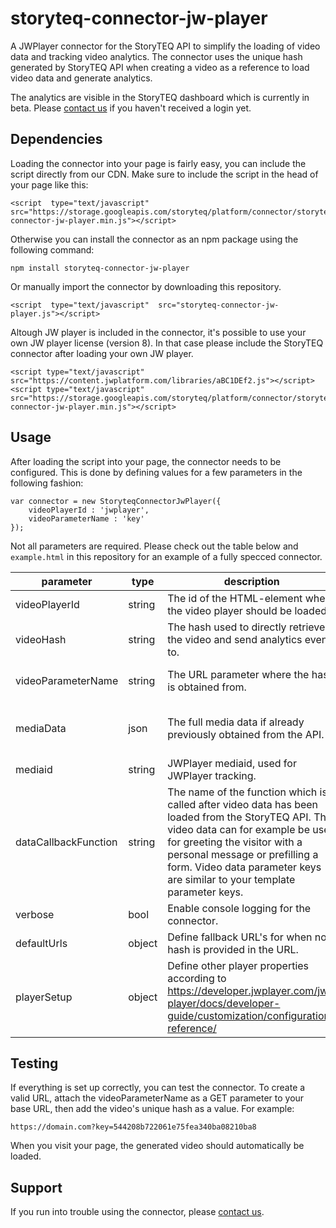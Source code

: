 
# storyteq-connector-jw-player
A JWPlayer connector for the StoryTEQ API to simplify the loading of video data and tracking video analytics. The connector uses the unique hash generated by StoryTEQ API when creating a video as a reference to load video data and generate analytics. 

The analytics are visible in the StoryTEQ dashboard which is currently in beta. Please [contact us](mailto:teq@storyteq.com) if you haven't received a login yet.

## Dependencies
Loading the connector into your page is fairly easy, you can include the script directly from our CDN. Make sure to include the  script in the head of your page like this:
```
<script  type="text/javascript"  src="https://storage.googleapis.com/storyteq/platform/connector/storyteq-connector-jw-player.min.js"></script>
```
Otherwise you can install the connector as an npm package using the following command:
```
npm install storyteq-connector-jw-player
```
Or manually import the connector by downloading this repository.
```
<script  type="text/javascript"  src="storyteq-connector-jw-player.js"></script>
```
Altough JW player is included in the connector, it's possible to use your own JW player license (version 8). In that case please include the StoryTEQ connector after loading your own JW player.
```
<script type="text/javascript" src="https://content.jwplatform.com/libraries/aBC1DEf2.js"></script>
<script type="text/javascript" src="https://storage.googleapis.com/storyteq/platform/connector/storyteq-connector-jw-player.min.js"></script>
```
## Usage
After loading the script into your page, the connector needs to be configured. This is done by defining values for a few parameters in the following fashion:

```
var connector = new StoryteqConnectorJwPlayer({
	videoPlayerId : 'jwplayer',
	videoParameterName : 'key'
});
``` 
Not all parameters are required. Please check out the table below and  ```example.html``` in this repository for an example of a fully specced connector.

|parameter|type|description|required|
|--|--|--|--|
|videoPlayerId|string|The id of the HTML-element where the video player should be loaded.|yes|
|videoHash|string|The hash used to directly retrieve the video and send analytics events to.|not required if videoParameterName or mediaData is filled|
|videoParameterName|string|The URL parameter where the hash is obtained from.|not required if videoHash or mediaData is filled|
|mediaData|json|The full media data if already previously obtained from the API.|not required if videoHash or videoParameterName is filled|
|mediaid|string|JWPlayer mediaid, used for JWPlayer tracking.|no|
|dataCallbackFunction|string|The name of the function which is called after video data has been loaded from the StoryTEQ API. This video data can for example be used for greeting the visitor with a personal message or prefilling a form. Video data parameter keys are similar to your template parameter keys.|no|
|verbose|bool|Enable console logging for the connector.|no|
|defaultUrls|object|Define fallback URL's for when no hash is provided in the URL.|no|
|playerSetup|object|Define other player properties according to https://developer.jwplayer.com/jw-player/docs/developer-guide/customization/configuration-reference/|no|
## Testing
If everything is set up correctly, you can test the connector. To create a valid URL, attach the videoParameterName as a GET parameter to your base URL, then add the video's unique hash as a value. For example:
```
https://domain.com?key=544208b722061e75fea340ba08210ba8
```
When you visit your page, the generated video should automatically be loaded.
## Support
If you run into trouble using the connector, please [contact us](mailto:teq@storyteq.com).
